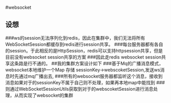 #websocket
## 设想
###ws的session无法序列化到redis，因此在集群中，我们无法将所有WebSocketSession都缓存到redis进行session共享。
###每台服务器都有各自的session。于此相反的是HttpSession，redis可以支持httpsession共享，但是目前没有websocket session共享的方案
###因此走redis websocket session共享这条路是行不通的。
##我的集群方案设计如下
###基于Mq的广播消息模式，websocket本地维护一个Map 存储 sessionKey->webscoketSession,发送ws消息时先通过mq广播出去,
###所有的websocket服务器都监听这个消息，接收到消息如果对于的sessionKey不属于自己则不处理，如果再本地map中能找到
###则通过WebSocketSessionUtils获取到对于的webscoketSession进行消息处理，从而实现了websocket的集群